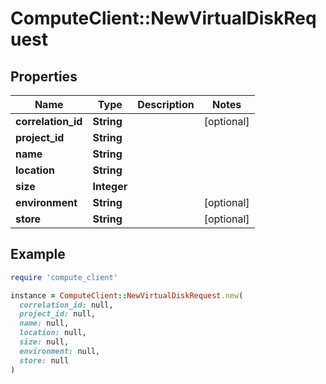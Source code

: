 # ComputeClient::NewVirtualDiskRequest

## Properties

| Name | Type | Description | Notes |
| ---- | ---- | ----------- | ----- |
| **correlation_id** | **String** |  | [optional] |
| **project_id** | **String** |  |  |
| **name** | **String** |  |  |
| **location** | **String** |  |  |
| **size** | **Integer** |  |  |
| **environment** | **String** |  | [optional] |
| **store** | **String** |  | [optional] |

## Example

```ruby
require 'compute_client'

instance = ComputeClient::NewVirtualDiskRequest.new(
  correlation_id: null,
  project_id: null,
  name: null,
  location: null,
  size: null,
  environment: null,
  store: null
)
```

